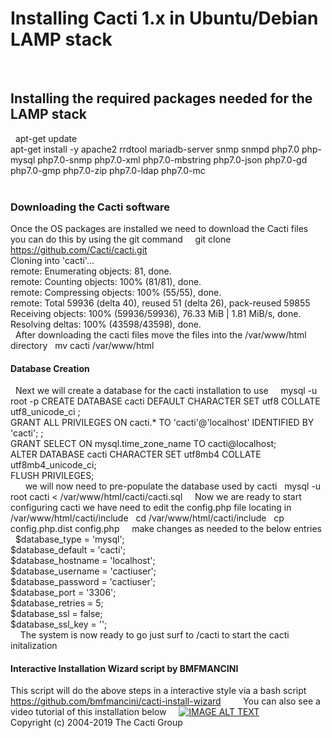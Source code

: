 
# Installing Cacti 1.x  in Ubuntu/Debian LAMP stack
&nbsp;
&nbsp;
## Installing the required packages needed for the LAMP stack
&nbsp;
apt-get update  
apt-get install -y apache2 rrdtool mariadb-server snmp snmpd php7.0 php-mysql php7.0-snmp php7.0-xml php7.0-mbstring php7.0-json php7.0-gd php7.0-gmp php7.0-zip php7.0-ldap php7.0-mc  
&nbsp;
### Downloading the Cacti software 
Once the OS packages are installed we need to download the Cacti files you can do this by using the git command
&nbsp;
&nbsp;
git clone https://github.com/Cacti/cacti.git  
Cloning into 'cacti'...  
remote: Enumerating objects: 81, done.  
remote: Counting objects: 100% (81/81), done.  
remote: Compressing objects: 100% (55/55), done.  
remote: Total 59936 (delta 40), reused 51 (delta 26), pack-reused 59855  
Receiving objects: 100% (59936/59936), 76.33 MiB | 1.81 MiB/s, done.  
Resolving deltas: 100% (43598/43598), done.  
&nbsp;
After downloading the cacti files move the files into the /var/www/html directory 
&nbsp;
mv cacti /var/www/html
&nbsp;
#### Database Creation 
&nbsp;
Next we will create a database for the cacti installation to use 
&nbsp;
&nbsp;
mysql -u root -p
CREATE DATABASE cacti DEFAULT CHARACTER SET utf8 COLLATE utf8_unicode_ci ;  
GRANT ALL PRIVILEGES ON cacti.* TO 'cacti'@'localhost' IDENTIFIED BY 'cacti'; ;  
GRANT SELECT ON mysql.time_zone_name TO cacti@localhost;  
ALTER DATABASE cacti CHARACTER SET utf8mb4 COLLATE utf8mb4_unicode_ci;  
FLUSH PRIVILEGES;  
&nbsp;
&nbsp;
&nbsp;
we will now need to pre-populate the database used by cacti 
&nbsp;
mysql -u root cacti < /var/www/html/cacti/cacti.sql
&nbsp;
&nbsp;
Now we are ready to start configuring cacti we have  need to edit the config.php file locating in /var/www/html/cacti/include
&nbsp;
cd /var/www/html/cacti/include
&nbsp;
cp config.php.dist config.php
&nbsp;
&nbsp;
make changes as needed to the below entries 
&nbsp;
$database_type     = 'mysql';  
$database_default  = 'cacti';  
$database_hostname = 'localhost';  
$database_username = 'cactiuser';  
$database_password = 'cactiuser';  
$database_port     = '3306';  
$database_retries  = 5;  
$database_ssl      = false;  
$database_ssl_key  = '';  
&nbsp;
&nbsp;
The system is now ready to go just surf to <youip>/cacti to start the cacti initalization 
&nbsp;
 &nbsp;
 #### Interactive Installation Wizard script  by BMFMANCINI 
 This script will do the above steps in a interactive style via a bash script 
&nbsp;
 https://github.com/bmfmancini/cacti-install-wizard
 &nbsp;
 &nbsp;
 &nbsp;
 &nbsp;
 You can also see a video tutorial of this installation below
 &nbsp;
 &nbsp;
  [![IMAGE ALT TEXT](http://img.youtube.com/vi/be8Pz5O4d8Y/0.jpg)](http://www.youtube.com/watch?v=be8Pz5O4d8YE "Video Title")
 &nbsp;
 &nbsp;
 &nbsp;
 &nbsp;
 &nbsp;
 &nbsp;
 Copyright (c) 2004-2019 The Cacti Group
 &nbsp;
 &nbsp;
